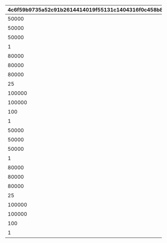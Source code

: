 |4c6f59b9735a52c91b2614414019f55131c1404316f0c458b8625fb488a85dfb|9e8f5f1d336f82fe9720b3bc2c30bd6ee4526c48992451088b77796eb2a82d4a|22dd6372090be80c729f9471a0f8924a77ceaf8aee51c1ceeda745bd9e9d2b64|640c6e8c9ca16655ca8be28c2752f84f4ed58bbd91d845c4bd6b6c492d64e692|f3948da4365994e5c6d577b5826bc65014282228abe9f3a4a54741a0be80162e|32d2a2f1e47114adb19df2c8a0bcaa35e7c8ba9cfc59546b26e5429eece0e427|9060e97db931c714336218825c6bf542eb89fdd1e65e73d7c0f3fcd08e2d5c2c|
| --- | --- | --- | --- | --- | --- | --- |
|50000|12|1|累計スコアを2500pt 獲得しよう|2500|94002|5126700|
|50000|12|1|累計スコアを5000pt 獲得しよう|5000|94002|0|
|50000|12|1|累計スコアを7500pt 獲得しよう|7500|94002|0|
|1|7|1|累計スコアを10000pt 獲得しよう|10000|2839|5126701|
|80000|12|1|累計スコアを12500pt 獲得しよう|12500|94002|0|
|80000|12|1|累計スコアを15000pt 獲得しよう|15000|94002|0|
|80000|12|1|累計スコアを17500pt 獲得しよう|17500|94002|0|
|25|8|1|累計スコアを20000pt 獲得しよう|20000|91002|5126702|
|100000|12|1|累計スコアを22500pt 獲得しよう|22500|94002|0|
|100000|12|1|累計スコアを25000pt 獲得しよう|25000|94002|0|
|100|8|1|累計スコアを27500pt 獲得しよう|27500|91002|0|
|1|15|1|累計スコアを30000pt 獲得しよう|30000|11001262|5126703|
|50000|12|2|累計スコアを2500pt 獲得しよう|2500|94002|5126710|
|50000|12|2|累計スコアを5000pt 獲得しよう|5000|94002|0|
|50000|12|2|累計スコアを7500pt 獲得しよう|7500|94002|0|
|1|7|2|累計スコアを10000pt 獲得しよう|10000|2840|5126711|
|80000|12|2|累計スコアを12500pt 獲得しよう|12500|94002|0|
|80000|12|2|累計スコアを15000pt 獲得しよう|15000|94002|0|
|80000|12|2|累計スコアを17500pt 獲得しよう|17500|94002|0|
|25|8|2|累計スコアを20000pt 獲得しよう|20000|91002|5126712|
|100000|12|2|累計スコアを22500pt 獲得しよう|22500|94002|0|
|100000|12|2|累計スコアを25000pt 獲得しよう|25000|94002|0|
|100|8|2|累計スコアを27500pt 獲得しよう|27500|91002|0|
|1|15|2|累計スコアを30000pt 獲得しよう|30000|11001263|5126713|